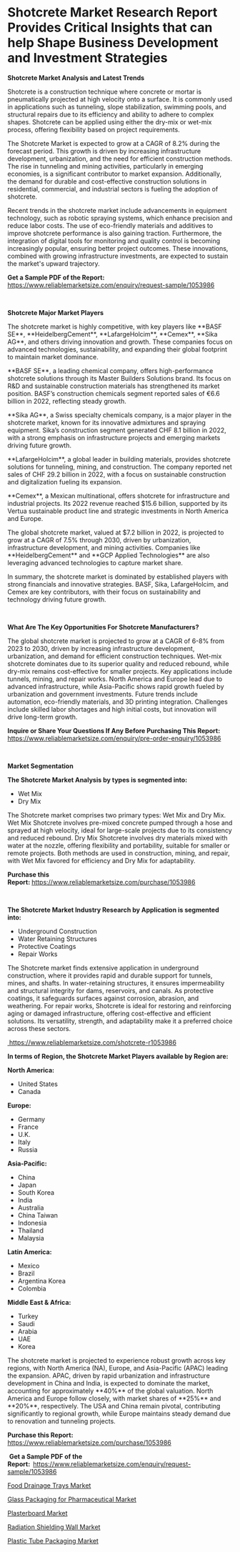 <p><h1>Shotcrete Market Research Report Provides Critical Insights that can help Shape Business Development and Investment Strategies</h1></p><p><strong>Shotcrete Market Analysis and Latest Trends</strong></p>
<p><p>Shotcrete is a construction technique where concrete or mortar is pneumatically projected at high velocity onto a surface. It is commonly used in applications such as tunneling, slope stabilization, swimming pools, and structural repairs due to its efficiency and ability to adhere to complex shapes. Shotcrete can be applied using either the dry-mix or wet-mix process, offering flexibility based on project requirements.</p><p>The Shotcrete Market is expected to grow at a CAGR of 8.2% during the forecast period. This growth is driven by increasing infrastructure development, urbanization, and the need for efficient construction methods. The rise in tunneling and mining activities, particularly in emerging economies, is a significant contributor to market expansion. Additionally, the demand for durable and cost-effective construction solutions in residential, commercial, and industrial sectors is fueling the adoption of shotcrete.</p><p>Recent trends in the shotcrete market include advancements in equipment technology, such as robotic spraying systems, which enhance precision and reduce labor costs. The use of eco-friendly materials and additives to improve shotcrete performance is also gaining traction. Furthermore, the integration of digital tools for monitoring and quality control is becoming increasingly popular, ensuring better project outcomes. These innovations, combined with growing infrastructure investments, are expected to sustain the market's upward trajectory.</p></p>
<p><strong>Get a Sample PDF of the Report:&nbsp;</strong> <a href="https://www.reliablemarketsize.com/enquiry/request-sample/1053986?utm_campaign=1898&utm_medium=2&utm_source=Github&utm_content=ia&utm_term=25012025&utm_id=shotcrete">https://www.reliablemarketsize.com/enquiry/request-sample/1053986</a></p>
<p>&nbsp;</p>
<p><strong>Shotcrete Major Market Players</strong></p>
<p><p>The shotcrete market is highly competitive, with key players like **BASF SE**, **HeidelbergCement**, **LafargeHolcim**, **Cemex**, **Sika AG**, and others driving innovation and growth. These companies focus on advanced technologies, sustainability, and expanding their global footprint to maintain market dominance.</p><p>**BASF SE**, a leading chemical company, offers high-performance shotcrete solutions through its Master Builders Solutions brand. Its focus on R&D and sustainable construction materials has strengthened its market position. BASF’s construction chemicals segment reported sales of €6.6 billion in 2022, reflecting steady growth.</p><p>**Sika AG**, a Swiss specialty chemicals company, is a major player in the shotcrete market, known for its innovative admixtures and spraying equipment. Sika’s construction segment generated CHF 8.1 billion in 2022, with a strong emphasis on infrastructure projects and emerging markets driving future growth.</p><p>**LafargeHolcim**, a global leader in building materials, provides shotcrete solutions for tunneling, mining, and construction. The company reported net sales of CHF 29.2 billion in 2022, with a focus on sustainable construction and digitalization fueling its expansion.</p><p>**Cemex**, a Mexican multinational, offers shotcrete for infrastructure and industrial projects. Its 2022 revenue reached $15.6 billion, supported by its Vertua sustainable product line and strategic investments in North America and Europe.</p><p>The global shotcrete market, valued at $7.2 billion in 2022, is projected to grow at a CAGR of 7.5% through 2030, driven by urbanization, infrastructure development, and mining activities. Companies like **HeidelbergCement** and **GCP Applied Technologies** are also leveraging advanced technologies to capture market share.</p><p>In summary, the shotcrete market is dominated by established players with strong financials and innovative strategies. BASF, Sika, LafargeHolcim, and Cemex are key contributors, with their focus on sustainability and technology driving future growth.</p></p>
<p>&nbsp;</p>
<p><strong>What Are The Key Opportunities For Shotcrete Manufacturers?</strong></p>
<p><p>The global shotcrete market is projected to grow at a CAGR of 6-8% from 2023 to 2030, driven by increasing infrastructure development, urbanization, and demand for efficient construction techniques. Wet-mix shotcrete dominates due to its superior quality and reduced rebound, while dry-mix remains cost-effective for smaller projects. Key applications include tunnels, mining, and repair works. North America and Europe lead due to advanced infrastructure, while Asia-Pacific shows rapid growth fueled by urbanization and government investments. Future trends include automation, eco-friendly materials, and 3D printing integration. Challenges include skilled labor shortages and high initial costs, but innovation will drive long-term growth.</p></p>
<p><strong>Inquire or Share Your Questions If Any Before Purchasing This Report:</strong> <a href="https://www.reliablemarketsize.com/enquiry/pre-order-enquiry/1053986?utm_campaign=1898&utm_medium=2&utm_source=Github&utm_content=ia&utm_term=25012025&utm_id=shotcrete">https://www.reliablemarketsize.com/enquiry/pre-order-enquiry/1053986</a></p>
<p>&nbsp;</p>
<p><strong>Market Segmentation</strong></p>
<p><strong>The Shotcrete Market Analysis by types is segmented into:</strong></p>
<p><ul><li>Wet Mix</li><li>Dry Mix</li></ul></p>
<p><p>The Shotcrete market comprises two primary types: Wet Mix and Dry Mix. Wet Mix Shotcrete involves pre-mixed concrete pumped through a hose and sprayed at high velocity, ideal for large-scale projects due to its consistency and reduced rebound. Dry Mix Shotcrete involves dry materials mixed with water at the nozzle, offering flexibility and portability, suitable for smaller or remote projects. Both methods are used in construction, mining, and repair, with Wet Mix favored for efficiency and Dry Mix for adaptability.</p></p>
<p><strong>Purchase this Report:&nbsp;</strong><a href="https://www.reliablemarketsize.com/purchase/1053986?utm_campaign=1898&utm_medium=2&utm_source=Github&utm_content=ia&utm_term=25012025&utm_id=shotcrete">https://www.reliablemarketsize.com/purchase/1053986</a></p>
<p>&nbsp;</p>
<p><strong>The Shotcrete Market Industry Research by Application is segmented into:</strong></p>
<p><ul><li>Underground Construction</li><li>Water Retaining Structures</li><li>Protective Coatings</li><li>Repair Works</li></ul></p>
<p><p>The Shotcrete market finds extensive application in underground construction, where it provides rapid and durable support for tunnels, mines, and shafts. In water-retaining structures, it ensures impermeability and structural integrity for dams, reservoirs, and canals. As protective coatings, it safeguards surfaces against corrosion, abrasion, and weathering. For repair works, Shotcrete is ideal for restoring and reinforcing aging or damaged infrastructure, offering cost-effective and efficient solutions. Its versatility, strength, and adaptability make it a preferred choice across these sectors.</p></p>
<p><a href="https://www.reliablemarketsize.com/shotcrete-r1053986?utm_campaign=1898&utm_medium=2&utm_source=Github&utm_content=ia&utm_term=25012025&utm_id=shotcrete">&nbsp;https://www.reliablemarketsize.com/shotcrete-r1053986</a></p>
<p><strong>In terms of Region, the Shotcrete Market Players available by Region are:</strong></p>
<p>
    <p> <strong> North America: </strong>
        <ul>
            <li>United States</li>
            <li>Canada</li>
        </ul>
        </p> 
    <p> <strong> Europe: </strong>
        <ul>
            <li>Germany</li>
            <li>France</li>
            <li>U.K.</li>
            <li>Italy</li>
            <li>Russia</li>
        </ul>
        </p> 
    <p> <strong> Asia-Pacific: </strong>
        <ul>
            <li>China</li>
            <li>Japan</li>
            <li>South Korea</li>
            <li>India</li>
            <li>Australia</li>
            <li>China Taiwan</li>
            <li>Indonesia</li>
            <li>Thailand</li>
            <li>Malaysia</li>
        </ul>
        </p> 
    <p> <strong> Latin America: </strong>
        <ul>
            <li>Mexico</li>
            <li>Brazil</li>
            <li>Argentina Korea</li>
            <li>Colombia</li>
        </ul>
        </p> 
    <p> <strong> Middle East & Africa: </strong>
        <ul>
            <li>Turkey</li>
            <li>Saudi</li>
            <li>Arabia</li>
            <li>UAE</li>
            <li>Korea</li>
        </ul>
    </p>
    </p>
<p><p>The shotcrete market is projected to experience robust growth across key regions, with North America (NA), Europe, and Asia-Pacific (APAC) leading the expansion. APAC, driven by rapid urbanization and infrastructure development in China and India, is expected to dominate the market, accounting for approximately **40%** of the global valuation. North America and Europe follow closely, with market shares of **25%** and **20%**, respectively. The USA and China remain pivotal, contributing significantly to regional growth, while Europe maintains steady demand due to renovation and tunneling projects.</p></p>
<p><strong>Purchase this Report: </strong><a href="https://www.reliablemarketsize.com/purchase/1053986?utm_campaign=1898&utm_medium=2&utm_source=Github&utm_content=ia&utm_term=25012025&utm_id=shotcrete">https://www.reliablemarketsize.com/purchase/1053986</a></p>
<p>&nbsp;<strong>Get a Sample PDF of the Report:&nbsp;&nbsp;</strong><a href="https://www.reliablemarketsize.com/enquiry/request-sample/1053986?utm_campaign=1898&utm_medium=2&utm_source=Github&utm_content=ia&utm_term=25012025&utm_id=shotcrete">https://www.reliablemarketsize.com/enquiry/request-sample/1053986</a></p>
<p><strong></strong></p>
<p><p><a href="https://www.linkedin.com/pulse/food-drainage-trays-market-report-2025-2032-evaluating-a1j0f?utm_campaign=1898&utm_medium=2&utm_source=Github&utm_content=ia&utm_term=25012025&utm_id=shotcrete">Food Drainage Trays Market</a></p><p><a href="https://www.linkedin.com/pulse/future-forecast-glass-packaging-pharmaceutical-market-size-pw3ee?utm_campaign=1898&utm_medium=2&utm_source=Github&utm_content=ia&utm_term=25012025&utm_id=shotcrete">Glass Packaging for Pharmaceutical Market</a></p><p><a href="https://github.com/sadithsondah72/Market-Research-Report-List-1/blob/main/plasterboard-market.md?utm_campaign=1898&utm_medium=2&utm_source=Github&utm_content=ia&utm_term=25012025&utm_id=shotcrete">Plasterboard Market</a></p><p><a href="https://www.linkedin.com/pulse/radiation-shielding-wall-market-analysis-offering-insights-ihnyc?utm_campaign=1898&utm_medium=2&utm_source=Github&utm_content=ia&utm_term=25012025&utm_id=shotcrete">Radiation Shielding Wall Market</a></p><p><a href="https://github.com/nemcemakoi/Market-Research-Report-List-1/blob/main/plastic-tube-packaging-market.md?utm_campaign=1898&utm_medium=2&utm_source=Github&utm_content=ia&utm_term=25012025&utm_id=shotcrete">Plastic Tube Packaging Market</a></p></p>